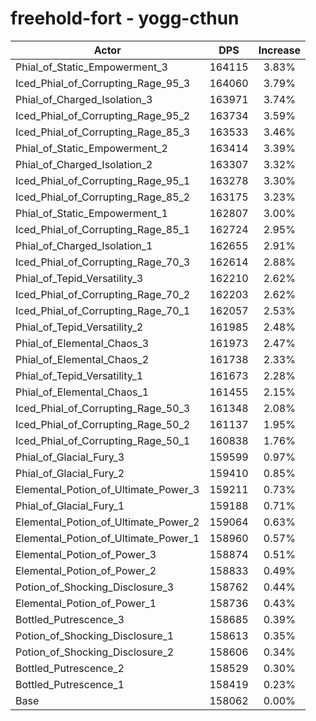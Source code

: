 # freehold-fort - yogg-cthun
| Actor | DPS | Increase |
|---|:---:|:---:|
|Phial_of_Static_Empowerment_3|164115|3.83%|
|Iced_Phial_of_Corrupting_Rage_95_3|164060|3.79%|
|Phial_of_Charged_Isolation_3|163971|3.74%|
|Iced_Phial_of_Corrupting_Rage_95_2|163734|3.59%|
|Iced_Phial_of_Corrupting_Rage_85_3|163533|3.46%|
|Phial_of_Static_Empowerment_2|163414|3.39%|
|Phial_of_Charged_Isolation_2|163307|3.32%|
|Iced_Phial_of_Corrupting_Rage_95_1|163278|3.30%|
|Iced_Phial_of_Corrupting_Rage_85_2|163175|3.23%|
|Phial_of_Static_Empowerment_1|162807|3.00%|
|Iced_Phial_of_Corrupting_Rage_85_1|162724|2.95%|
|Phial_of_Charged_Isolation_1|162655|2.91%|
|Iced_Phial_of_Corrupting_Rage_70_3|162614|2.88%|
|Phial_of_Tepid_Versatility_3|162210|2.62%|
|Iced_Phial_of_Corrupting_Rage_70_2|162203|2.62%|
|Iced_Phial_of_Corrupting_Rage_70_1|162057|2.53%|
|Phial_of_Tepid_Versatility_2|161985|2.48%|
|Phial_of_Elemental_Chaos_3|161973|2.47%|
|Phial_of_Elemental_Chaos_2|161738|2.33%|
|Phial_of_Tepid_Versatility_1|161673|2.28%|
|Phial_of_Elemental_Chaos_1|161455|2.15%|
|Iced_Phial_of_Corrupting_Rage_50_3|161348|2.08%|
|Iced_Phial_of_Corrupting_Rage_50_2|161137|1.95%|
|Iced_Phial_of_Corrupting_Rage_50_1|160838|1.76%|
|Phial_of_Glacial_Fury_3|159599|0.97%|
|Phial_of_Glacial_Fury_2|159410|0.85%|
|Elemental_Potion_of_Ultimate_Power_3|159211|0.73%|
|Phial_of_Glacial_Fury_1|159188|0.71%|
|Elemental_Potion_of_Ultimate_Power_2|159064|0.63%|
|Elemental_Potion_of_Ultimate_Power_1|158960|0.57%|
|Elemental_Potion_of_Power_3|158874|0.51%|
|Elemental_Potion_of_Power_2|158833|0.49%|
|Potion_of_Shocking_Disclosure_3|158762|0.44%|
|Elemental_Potion_of_Power_1|158736|0.43%|
|Bottled_Putrescence_3|158685|0.39%|
|Potion_of_Shocking_Disclosure_1|158613|0.35%|
|Potion_of_Shocking_Disclosure_2|158606|0.34%|
|Bottled_Putrescence_2|158529|0.30%|
|Bottled_Putrescence_1|158419|0.23%|
|Base|158062|0.00%|
